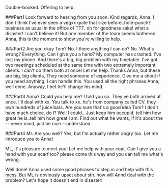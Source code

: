 Double-booked. Offering to help.

###Part1
Look forward to hearing from you soon. Kind regards, Anna.
I don't think I've ever seen a vegxx quite that size before..hole-punch? business as usual in the office of TTT. 
oh for goodness sake! what a disaster! I can't believe it! But one member of the team seems bothered.
Anna, this is the moment to show you're willing to help.

###Part2
Are you okay Tom? No.
I there anything I can do? No.
What's wrong? Everything.
Can I give you a hand?
My computer has crashed. I've lost my phone. And there's a big, big problem with my timetable.
I've got two meetings scheduled at the same time with two extremely important clients. I can't do them both at once!
Let me help. Thanks Anna, but these are big, big clients, They need someone of experience.
Give me a shout if you need anything.
I can handle this. You used all the right phrases Anna, well done. Anyway, I bet he'll change his mind. 

###Part3
Anna? Could you help me? I told you so. They've both arrived at once. I'll deal with xx. 
You talk to xx. he's from company called CV. they own hundreds of juice bars.
Are you sure that's a good idea Tom?
I don't have much choice, do I? Well I could..
Just keep him occupid. tell him how great he is..tell him how great I am. 
Find out what he wants, if it's about the -- never mind, just be nice.--understood.

###Part4
Mr..Are you well? Yes, but I'm actually rather angry too.
Let me introduce you to Anna!

ML, It's pleasure to meet you! Let me help with your coat.
Can I give you a hand with your scarf too?
please come this way and you can tell me what's wrong.

Well done! Anna used some good phrases to step in and help with this mess. But ML is obviously upset about sth. 
how will Annd deal with the problem? Let's hope it doesn't end in disaster!